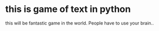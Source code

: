# this is game of text in python
this will be fantastic game in the world.
People have to use your brain..
